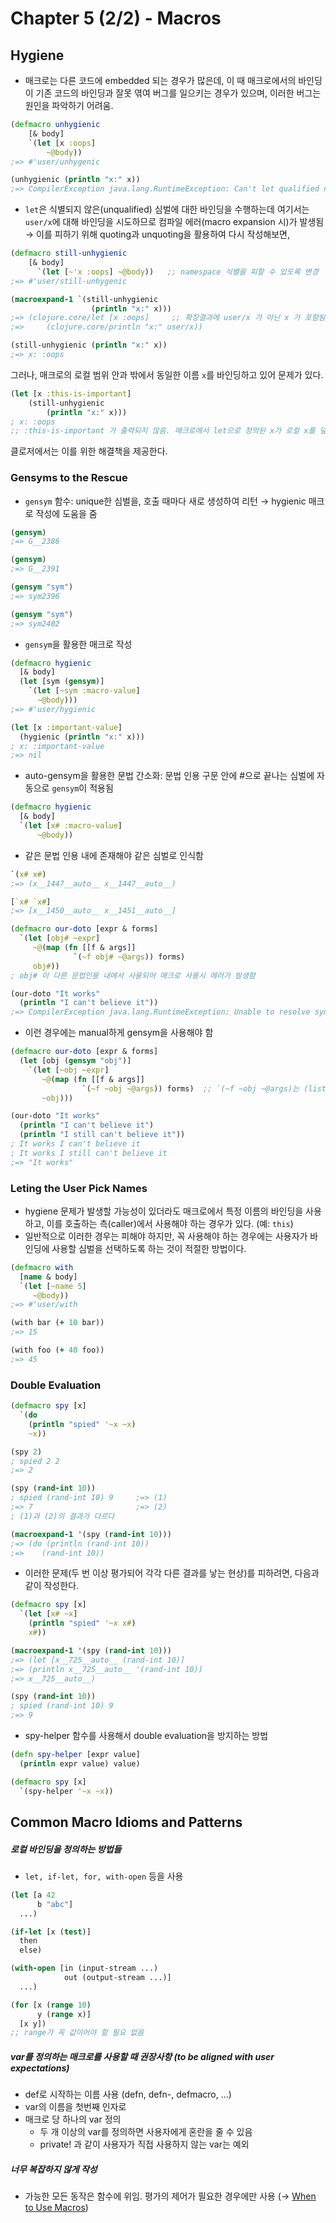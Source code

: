 Chapter 5 (2/2) - Macros
===================

## Hygiene

- 매크로는 다른 코드에 embedded 되는 경우가 많은데, 이 때 매크로에서의 바인딩이 기존 코드의 바인딩과 잘못 엮여 버그를 일으키는 경우가 있으며, 이러한 버그는 원인을 파악하기 어려움.

```Clojure
(defmacro unhygienic 
    [& body]
    `(let [x :oops] 
        ~@body))
;=> #'user/unhygenic

(unhygienic (println "x:" x))
;=> CompilerException java.lang.RuntimeException: Can't let qualified name: user/x
```
- `let`은 식별되지 않은(unqualified) 심벌에 대한 바인딩을 수행하는데 여기서는 `user/x`에 대해 바인딩을 시도하므로 컴파일 에러(macro expansion 시)가 발생됨 
→ 이를 피하기 위해 quoting과 unquoting을 활용하여 다시 작성해보면,

```Clojure
(defmacro still-unhygienic 
    [& body]
      `(let [~'x :oops] ~@body))   ;; namespace 식별을 피할 수 있도록 변경
;=> #'user/still-unhygenic

(macroexpand-1 `(still-unhygienic
                  (println "x:" x))) 
;=> (clojure.core/let [x :oops]     ;; 확장결과에 user/x 가 아닌 x 가 포함됨
;=>     (clojure.core/println "x:" user/x))

(still-unhygienic (println "x:" x)) 
;=> x: :oops
```

그러나, 매크로의 로컬 범위 안과 밖에서 동일한 이름 `x`를 바인딩하고 있어 문제가 있다.

```Clojure
(let [x :this-is-important] 
    (still-unhygienic
        (println "x:" x))) 
; x: :oops
;; :this-is-important 가 출력되지 않음. 매크로에서 let으로 정의된 x가 로컬 x를 덮어써버린다
```

클로저에서는 이를 위한 해결책을 제공한다.

### Gensyms to the Rescue

- `gensym` 함수: unique한 심벌을, 호출 때마다 새로 생성하여 리턴 → hygienic 매크로 작성에 도움을 줌

```Clojure
(gensym) 
;=> G__2386

(gensym)
;=> G__2391

(gensym "sym") 
;=> sym2396 

(gensym "sym") 
;=> sym2402
```

- `gensym`을 활용한 매크로 작성

```Clojure
(defmacro hygienic 
  [& body]
  (let [sym (gensym)]
    `(let [~sym :macro-value]
      ~@body))) 
;=> #'user/hygienic

(let [x :important-value]
  (hygienic (println "x:" x)))
; x: :important-value 
;=> nil
```

- auto-gensym을 활용한 문법 간소화: 문법 인용 구문 안에 #으로 끝나는 심벌에 자동으로 `gensym`이 적용됨

```Clojure
(defmacro hygienic
  [& body]
  `(let [x# :macro-value]
      ~@body))
```

- 같은 문법 인용 내에 존재해야 같은 심벌로 인식함

```Clojure
`(x# x#)
;=> (x__1447__auto__ x__1447__auto__)

[`x# `x#]
;=> [x__1450__auto__ x__1451__auto__] 
```
```Clojure
(defmacro our-doto [expr & forms]
  `(let [obj# ~expr]
     ~@(map (fn [[f & args]]
              `(~f obj# ~@args)) forms)
     obj#))
; obj# 이 다른 문법인용 내에서 사용되어 매크로 사용시 에러가 발생함

(our-doto "It works"
  (println "I can't believe it"))
;=> CompilerException java.lang.RuntimeException: Unable to resolve symbol: obj__256537__auto__ in this context
```

- 이런 경우에는 manual하게 gensym을 사용해야 함
```Clojure
(defmacro our-doto [expr & forms]
  (let [obj (gensym "obj")]
    `(let [~obj ~expr]
       ~@(map (fn [[f & args]]
                `(~f ~obj ~@args)) forms)  ;; `(~f ~obj ~@args)는 (list* f obj args)으로 작성하는 것이 낫다
       ~obj)))

(our-doto "It works"
  (println "I can't believe it")
  (println "I still can't believe it"))
; It works I can't believe it
; It works I still can't believe it 
;=> "It works"
```

### Leting the User Pick Names

- hygiene 문제가 발생할 가능성이 있더라도 매크로에서 특정 이름의 바인딩을 사용하고, 이를 호출하는 측(caller)에서 사용해야 하는 경우가 있다. (예: `this`)
- 일반적으로 이러한 경우는 피해야 하지만, 꼭 사용해야 하는 경우에는 사용자가 바인딩에 사용할 심벌을 선택하도록 하는 것이 적절한 방법이다.

```Clojure
(defmacro with
  [name & body]
  `(let [~name 5]
     ~@body))
;=> #'user/with

(with bar (+ 10 bar))
;=> 15

(with foo (+ 40 foo))
;=> 45
```

### Double Evaluation

```Clojure
(defmacro spy [x] 
  `(do
    (println "spied" '~x ~x) 
    ~x))

(spy 2)
; spied 2 2
;=> 2

(spy (rand-int 10))
; spied (rand-int 10) 9     ;=> (1)
;=> 7                       ;=> (2)
; (1)과 (2)의 결과가 다르다

(macroexpand-1 '(spy (rand-int 10)))
;=> (do (println (rand-int 10))
;=>    (rand-int 10))
```

- 이러한 문제(두 번 이상 평가되어 각각 다른 결과를 낳는 현상)를 피하려면, 다음과 같이 작성한다.

```Clojure
(defmacro spy [x] 
  `(let [x# ~x]
    (println "spied" '~x x#) 
    x#))

(macroexpand-1 '(spy (rand-int 10)))
;=> (let [x__725__auto__ (rand-int 10)]
;=> (println x__725__auto__ '(rand-int 10)) 
;=> x__725__auto__)

(spy (rand-int 10))
; spied (rand-int 10) 9 
;=> 9
```

- spy-helper 함수를 사용해서 double evaluation을 방지하는 방법
```Clojure
(defn spy-helper [expr value] 
  (println expr value) value)

(defmacro spy [x] 
  `(spy-helper '~x ~x))
```

## Common Macro Idioms and Patterns

##### 로컬 바인딩을 정의하는 방법들
- `let, if-let, for, with-open` 등을 사용

```Clojure
(let [a 42
      b "abc"]
  ...)

(if-let [x (test)] 
  then
  else)

(with-open [in (input-stream ...) 
            out (output-stream ...)]
  ...)

(for [x (range 10) 
      y (range x)]
  [x y])
;; range가 꼭 값이어야 할 필요 없음
```

##### var를 정의하는 매크로를 사용할 때 권장사항 (to be aligned with user expectations)
- def로 시작하는 이름 사용 (defn, defn-, defmacro, ...)
- var의 이름을 첫번째 인자로
- 매크로 당 하나의 var 정의
    - 두 개 이상의 var를 정의하면 사용자에게 혼란을 줄 수 있음
    - private! 과 같이 사용자가 직접 사용하지 않는 var는 예외

##### 너무 복잡하지 않게 작성
- 가능한 모든 동작은 함수에 위임. 평가의 제어가 필요한 경우에만 사용 (→ [When to Use Macros](https://github.com/ksseono/ClojureProgramming/blob/master/ch-05/ch-05-1.md#when-to-use-macros))


